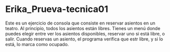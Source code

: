 # Erika_Prueva-tecnica01
Este  es un ejercicio  de consola que consiste en reservar asientos en un teatro. Al principio, todos los asientos están libres. Tienes un menú donde puedes elegir entre ver los asientos disponibles, reservar uno si está libre, o salir. Cuando reservas un asiento, el programa verifica que estr libre, y si lo está, lo marca como ocupado.
